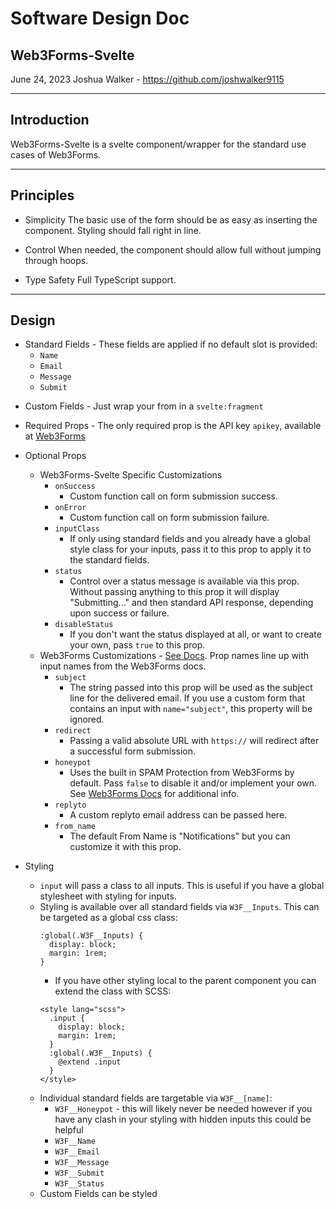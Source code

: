 # Software Design Doc

## Web3Forms-Svelte
June 24, 2023
Joshua Walker - https://github.com/joshwalker9115

---
## Introduction

Web3Forms-Svelte is a svelte component/wrapper for the standard use cases of Web3Forms.

---
## Principles

- Simplicity
The basic use of the form should be as easy as inserting the component. Styling should fall right in line.

- Control
When needed, the component should allow full without jumping through hoops.

- Type Safety
Full TypeScript support.

---
## Design

- Standard Fields - These fields are applied if no default slot is provided:
    - `Name`
    - `Email`
    - `Message`
    - `Submit`
>
- Custom Fields - Just wrap your from in a `svelte:fragment`
- Required Props - The only required prop is the API key `apikey`, available at [Web3Forms](https://web3forms.com/)

- Optional Props
    - Web3Forms-Svelte Specific Customizations
        - `onSuccess`
            - Custom function call on form submission success.
        - `onError`
            - Custom function call on form submission failure.
        - `inputClass`
            - If only using standard fields and you already have a global style class for your inputs, pass it to this prop to apply it to the standard fields.
        - `status`
            - Control over a status message is available via this prop. Without passing anything to this prop it will display "Submitting..." and then standard API response, depending upon success or failure.
        - `disableStatus`
            - If you don't want the status displayed at all, or want to create your own, pass `true` to this prop.
    -  Web3Forms Customizations - [See Docs](https://docs.web3forms.com/getting-started/customizations). Prop names line up with input names from the Web3Forms docs.
        - `subject`
            - The string passed into this prop will be used as the subject line for the delivered email. If you use a custom form that contains an input with `name="subject"`, this property will be ignored.
        - `redirect`
            - Passing a valid absolute URL with `https://` will redirect after a successful form submission.
        - `honeypot`
            - Uses the built in SPAM Protection from Web3Forms by default. Pass `false` to disable it and/or implement your own. See [Web3Forms Docs](https://docs.web3forms.com/getting-started/customizations/spam-protection) for additional info.
        - `replyto`
            - A custom replyto email address can be passed here.
        - `from_name`
            - The default From Name is "Notifications" but you can customize it with this prop.
- Styling
    - `input` will pass a class to all inputs. This is useful if you have a global stylesheet with styling for inputs.
    - Styling is available over all standard fields via `W3F__Inputs`. This can be targeted as a global css class:
        ```
        :global(.W3F__Inputs) {
          display: block;
          margin: 1rem;
        }
        ```
        - If you have other styling local to the parent component you can extend the class with SCSS:
        ```
        <style lang="scss">
          .input {
            display: block;
            margin: 1rem;
          }
          :global(.W3F__Inputs) {
            @extend .input
          }
        </style>
        ```
    - Individual standard fields are targetable via `W3F__[name]`:
        - `W3F__Honeypot` - this will likely never be needed however if you have any clash in your styling with hidden inputs this could be helpful
        - `W3F__Name`
        - `W3F__Email`
        - `W3F__Message`
        - `W3F__Submit`
        - `W3F__Status`
    - Custom Fields can be styled 